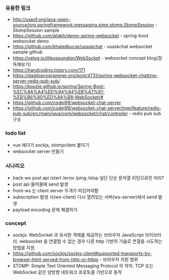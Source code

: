 ### 유용한 링크
- http://useof.org/java-open-source/org.springframework.messaging.simp.stomp.StompSession - StompSession sample
- https://github.com/aliakh/demo-spring-websocket - spring-boot websocket demo
- https://github.com/khaledkucse/usaskchat - usaskchat websocket sample github
- https://velog.io/@koseungbin/WebSocket - weboscket concept blog(정독해보기)
- https://handcoding.tistory.com/171
- https://daddyprogrammer.org/post/4731/spring-websocket-chatting-server-redis-pub-sub/
- https://kouzie.github.io/spring/Spring-Boot-%EC%8A%A4%ED%94%84%EB%A7%81-%EB%B6%80%ED%8A%B8-WebSocket/#
- https://github.com/codej99/websocket-chat-server
- https://github.com/codej99/websocket-chat-server/tree/feature/redis-pub-sub/src/main/java/com/websocket/chat/controller - redis pub sub 구조

### todo list
- vue 에다가 sockjs, stompclient 붙이기
- websocket server 만들기


### 시나리오
- back-ws post api /start /error /ping /stop 일단 단순 문자열 리턴으로만 처리?
- post api 들어올때 send 발생
- front-ws 는 client server 두개가 떠있어야함
- subscription 발생 시(ws-client) 다시 열려있는 서버(ws-server)에서 send 발생
- payload encoding 문제 해결하기

### concept
- sockjs: WebSocket 과 유사한 객체를 제공하는 브라우저 JavaScript 라이브러리. websocket 을 연결할 수 없는 경우 다른 http 기반의 기술로 연결을 시도하는 방법을 지원.
- https://github.com/sockjs/sockjs-client#supported-transports-by-browser-html-served-from-http-or-https - 브라우저 지원 범위
- STOMP: Simple Text Oriented Messaging Protocol 의 약자. TCP 또는 WebSocket 같은 양방향 네트워크 프로토콜 기반으로 동작